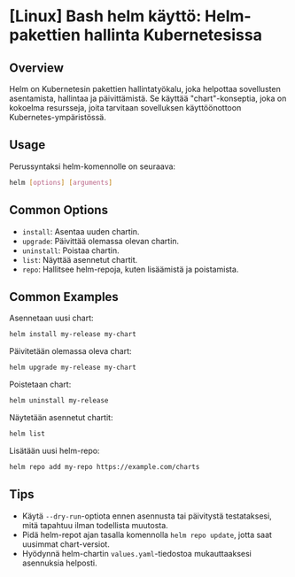 # [Linux] Bash helm käyttö: Helm-pakettien hallinta Kubernetesissa

## Overview
Helm on Kubernetesin pakettien hallintatyökalu, joka helpottaa sovellusten asentamista, hallintaa ja päivittämistä. Se käyttää "chart"-konseptia, joka on kokoelma resursseja, joita tarvitaan sovelluksen käyttöönottoon Kubernetes-ympäristössä.

## Usage
Perussyntaksi helm-komennolle on seuraava:
```bash
helm [options] [arguments]
```

## Common Options
- `install`: Asentaa uuden chartin.
- `upgrade`: Päivittää olemassa olevan chartin.
- `uninstall`: Poistaa chartin.
- `list`: Näyttää asennetut chartit.
- `repo`: Hallitsee helm-repoja, kuten lisäämistä ja poistamista.

## Common Examples
Asennetaan uusi chart:
```bash
helm install my-release my-chart
```

Päivitetään olemassa oleva chart:
```bash
helm upgrade my-release my-chart
```

Poistetaan chart:
```bash
helm uninstall my-release
```

Näytetään asennetut chartit:
```bash
helm list
```

Lisätään uusi helm-repo:
```bash
helm repo add my-repo https://example.com/charts
```

## Tips
- Käytä `--dry-run`-optiota ennen asennusta tai päivitystä testataksesi, mitä tapahtuu ilman todellista muutosta.
- Pidä helm-repot ajan tasalla komennolla `helm repo update`, jotta saat uusimmat chart-versiot.
- Hyödynnä helm-chartin `values.yaml`-tiedostoa mukauttaaksesi asennuksia helposti.